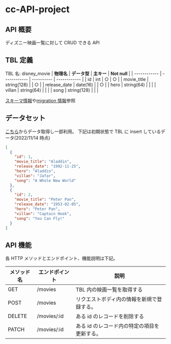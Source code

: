 # cc-API-project

## API 概要

ディズニー映画一覧に対して CRUD できる API

## TBL 定義

TBL 名: disney_movie
| **物理名** | **データ型** | **主キー** | **Not null** |
| ------------ | ------------ | ---------- | ------------ |
| id | int | ○ | ○ |
| movie_title | string(128) | | ○ |
| release_date | date(16) | | ○ |
| hero | string(64) | | |
| villan | string(64) | | |
| song | string(128) | | |

[スキーマ情報](https://github.com/davidspace-star28/cc-API-project/blob/main/docs/schema.md)や[migration 情報](https://github.com/davidspace-star28/cc-API-project/blob/main/db/migrations/20221111051532_create_disney_movie.js)参照

## データセット

[こちら](https://data.world/kgarrett/disney-character-success-00-16)からデータ取得し一部利用。
下記は初期状態で TBL に insert しているデータ(2022/11/14 時点)

```json
[
  {
    "id": 1,
    "movie_title": "Aladdin",
    "release_date": "1992-11-25",
    "hero": "Aladdin",
    "villan": "Jafar",
    "song": "A Whole New World"
  },
  {
    "id": 2,
    "movie_title": "Peter Pan",
    "release_date": "1953-02-05",
    "hero": "Peter Pan",
    "villan": "Captain Hook",
    "song": "You Can Fly!"
  }
]
```

## API 機能

各 HTTP メソッドとエンドポイント、機能説明は下記。

| **メソッド名** | **エンドポイント** | **説明**                                     |
| -------------- | ------------------ | -------------------------------------------- |
| GET            | /movies            | TBL 内の映画一覧を取得する                   |
| POST           | /movies            | リクエストボディ内の情報を新規で登録する。   |
| DELETE         | /movies/:id        | ある id のレコードを削除する                 |
| PATCH          | /movies/:id        | ある id のレコード内の特定の項目を更新する。 |
